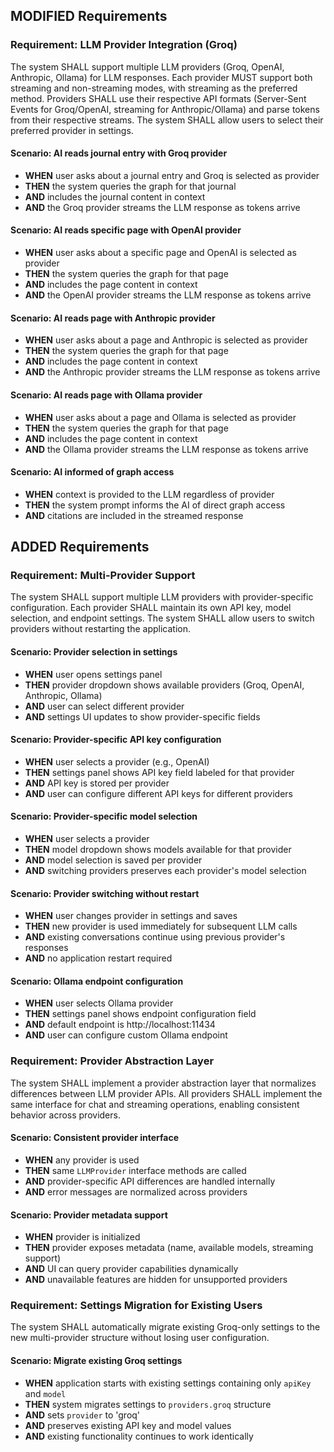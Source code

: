 ## MODIFIED Requirements

### Requirement: LLM Provider Integration (Groq)
The system SHALL support multiple LLM providers (Groq, OpenAI, Anthropic, Ollama) for LLM responses. Each provider MUST support both streaming and non-streaming modes, with streaming as the preferred method. Providers SHALL use their respective API formats (Server-Sent Events for Groq/OpenAI, streaming for Anthropic/Ollama) and parse tokens from their respective streams. The system SHALL allow users to select their preferred provider in settings.

#### Scenario: AI reads journal entry with Groq provider
- **WHEN** user asks about a journal entry and Groq is selected as provider
- **THEN** the system queries the graph for that journal
- **AND** includes the journal content in context
- **AND** the Groq provider streams the LLM response as tokens arrive

#### Scenario: AI reads specific page with OpenAI provider
- **WHEN** user asks about a specific page and OpenAI is selected as provider
- **THEN** the system queries the graph for that page
- **AND** includes the page content in context
- **AND** the OpenAI provider streams the LLM response as tokens arrive

#### Scenario: AI reads page with Anthropic provider
- **WHEN** user asks about a page and Anthropic is selected as provider
- **THEN** the system queries the graph for that page
- **AND** includes the page content in context
- **AND** the Anthropic provider streams the LLM response as tokens arrive

#### Scenario: AI reads page with Ollama provider
- **WHEN** user asks about a page and Ollama is selected as provider
- **THEN** the system queries the graph for that page
- **AND** includes the page content in context
- **AND** the Ollama provider streams the LLM response as tokens arrive

#### Scenario: AI informed of graph access
- **WHEN** context is provided to the LLM regardless of provider
- **THEN** the system prompt informs the AI of direct graph access
- **AND** citations are included in the streamed response

## ADDED Requirements

### Requirement: Multi-Provider Support
The system SHALL support multiple LLM providers with provider-specific configuration. Each provider SHALL maintain its own API key, model selection, and endpoint settings. The system SHALL allow users to switch providers without restarting the application.

#### Scenario: Provider selection in settings
- **WHEN** user opens settings panel
- **THEN** provider dropdown shows available providers (Groq, OpenAI, Anthropic, Ollama)
- **AND** user can select different provider
- **AND** settings UI updates to show provider-specific fields

#### Scenario: Provider-specific API key configuration
- **WHEN** user selects a provider (e.g., OpenAI)
- **THEN** settings panel shows API key field labeled for that provider
- **AND** API key is stored per provider
- **AND** user can configure different API keys for different providers

#### Scenario: Provider-specific model selection
- **WHEN** user selects a provider
- **THEN** model dropdown shows models available for that provider
- **AND** model selection is saved per provider
- **AND** switching providers preserves each provider's model selection

#### Scenario: Provider switching without restart
- **WHEN** user changes provider in settings and saves
- **THEN** new provider is used immediately for subsequent LLM calls
- **AND** existing conversations continue using previous provider's responses
- **AND** no application restart required

#### Scenario: Ollama endpoint configuration
- **WHEN** user selects Ollama provider
- **THEN** settings panel shows endpoint configuration field
- **AND** default endpoint is http://localhost:11434
- **AND** user can configure custom Ollama endpoint

### Requirement: Provider Abstraction Layer
The system SHALL implement a provider abstraction layer that normalizes differences between LLM provider APIs. All providers SHALL implement the same interface for chat and streaming operations, enabling consistent behavior across providers.

#### Scenario: Consistent provider interface
- **WHEN** any provider is used
- **THEN** same `LLMProvider` interface methods are called
- **AND** provider-specific API differences are handled internally
- **AND** error messages are normalized across providers

#### Scenario: Provider metadata support
- **WHEN** provider is initialized
- **THEN** provider exposes metadata (name, available models, streaming support)
- **AND** UI can query provider capabilities dynamically
- **AND** unavailable features are hidden for unsupported providers

### Requirement: Settings Migration for Existing Users
The system SHALL automatically migrate existing Groq-only settings to the new multi-provider structure without losing user configuration.

#### Scenario: Migrate existing Groq settings
- **WHEN** application starts with existing settings containing only `apiKey` and `model`
- **THEN** system migrates settings to `providers.groq` structure
- **AND** sets `provider` to 'groq'
- **AND** preserves existing API key and model values
- **AND** existing functionality continues to work identically

